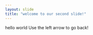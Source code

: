 ```yaml
---
layout: slide 
title: "welcome to our second slide!"
---
```

hello world 
Use the left arrow to go back!
